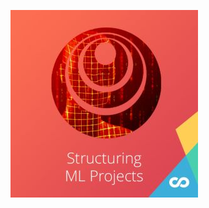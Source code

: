 
![structuring_ml_projects_banner](https://github.com/sebastianbirk/coursera-deep-learning-specialization/blob/master/images/structuring_ml_projects_banner.jpg)
